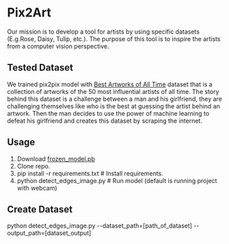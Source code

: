 # Pix2Art
Our mission is to develop a tool for artists by using specific datasets (E.g.Rose, Daisy, Tulip, etc.). The purpose of this tool is to inspire the artists from a computer vision perspective.
## Tested Dataset
We trained pix2pix model with [Best Artworks of All Time](kaggle.com/ikarus777/best-artworks-of-all-time) dataset that is a collection of artworks of the 50 most influential artists of all time. The story behind this dataset is a challenge between a man and his girlfriend, they are challenging themselves like who is the best at guessing the artist behind an artwork. Then the man decides to use the power of machine learning to defeat his girlfriend and creates this dataset by scraping the internet.
## Usage
1. Download [frozen_model.pb](https://drive.google.com/file/d/1CjdINGYDAwMGWsSgxUYCyHOOBm5bkdIo/view?usp=sharing)
2. Clone repo.
3. pip install -r requirements.txt  # Install requirements.
4. python detect_edges_image.py   # Run model (default is running project with webcam)
## Create Dataset
python detect_edges_image.py --dataset_path=[path_of_dataset] --output_path=[dataset_output] 